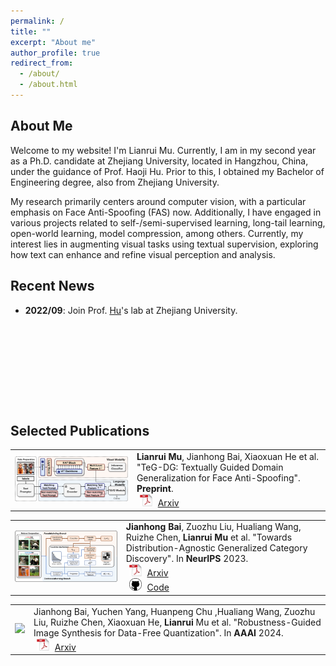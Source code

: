 ```yaml
---
permalink: /
title: ""
excerpt: "About me"
author_profile: true
redirect_from: 
  - /about/
  - /about.html
---
```


## <i class="fa fa-id-card" aria-hidden="true"></i> About Me ##
Welcome to my website! I'm Lianrui Mu. Currently, I am in my second year as a Ph.D. candidate at Zhejiang University, located in Hangzhou, China, under the guidance of Prof. Haoji Hu. Prior to this, I obtained my Bachelor of Engineering degree, also from Zhejiang University.

My research primarily centers around computer vision, with a particular emphasis on Face Anti-Spoofing (FAS) now. Additionally, I have engaged in various projects related to self-/semi-supervised learning, long-tail learning, open-world learning, model compression, among others. Currently, my interest lies in augmenting visual tasks using textual supervision, exploring how text can enhance and refine visual perception and analysis.

## <i class="fa fa-fw fa-rss "></i> Recent News ##

<ul style="width: auto; height: 160px; overflow: auto">

<!-- <li> <b>2023/09</b>: Content. </li> -->
<li> <b>2022/09</b>: Join Prof. <a href="https://person.zju.edu.cn/en/huhaoji">Hu</a>'s lab at Zhejiang University. </li>
  
</ul>

## <i class="fa fa-graduation-cap" aria-hidden="true"></i> Selected Publications ##

<table style="border: none; border-collapse: collapse;" border="0">

<tr style="border-collapse: separate; border-spacing:30em;">
  <td style="border-collapse: collapse; border: none;">
    <img src="https://raw.githubusercontent.com/Mu437/Mu437.github.io/master/images/pipeline_teg_dg.png" width="690" />
  </td>
  <td style="border-collapse: collapse; border: none;">
    <b>Lianrui Mu</b>, Jianhong Bai, Xiaoxuan He et al.
    "TeG-DG: Textually Guided Domain Generalization for Face Anti-Spoofing".
    <b>Preprint</b>.<br>
    <img src="https://raw.githubusercontent.com/Mu437/Mu437.github.io/master/images/pdf_icon.png" width="20" height="20" hspace="5">
    <span><a href="https://arxiv.org/pdf/2311.18420">Arxiv</a></span><br>
  </td>
</tr>
  
</table>

<table style="border: none; border-collapse: collapse;" border="0">

<tr style="border-collapse: separate; border-spacing:30em;">
  <td style="border-collapse: collapse; border: none;">
    <img src="https://raw.githubusercontent.com/Mu437/Mu437.github.io/master/images/pipeline_neurips23.svg" width="690" />
  </td>
  <td style="border-collapse: collapse; border: none;">
    <b>Jianhong Bai</b>, Zuozhu Liu, Hualiang Wang, Ruizhe Chen, <b>Lianrui Mu</b> et al.
    "Towards Distribution-Agnostic Generalized Category Discovery".
    In <b>NeurIPS</b> 2023.<br>
    <img src="https://raw.githubusercontent.com/Mu437/Mu437.github.io/master/images/pdf_icon.png" width="20" height="20" hspace="5">
    <span><a href="https://arxiv.org/abs/2310.01376">Arxiv</a></span><br>
    <img src="https://raw.githubusercontent.com/Mu437/Mu437.github.io/master/images/github_icon.png" width="20" height="20" hspace="5">
    <span><a href="https://github.com/Mu437/BaCon">Code</a></span>
  </td>
</tr>
  
</table>

<table style="border: none; border-collapse: collapse;" border="0">

<tr style="border-collapse: separate; border-spacing:30em;">
  <td style="border-collapse: collapse; border: none;">
    <img src="https://raw.githubusercontent.com/Mu437/Mu437.github.io/master/images/pipeline_ris.png" width="690" />
  </td>
  <td style="border-collapse: collapse; border: none;">
    Jianhong Bai, Yuchen Yang, Huanpeng Chu ,Hualiang Wang, Zuozhu Liu, Ruizhe Chen, Xiaoxuan He, <b>Lianrui</b> Mu et al.
    "Robustness-Guided Image Synthesis for Data-Free Quantization".
    In <b>AAAI</b> 2024.<br>
    <img src="https://raw.githubusercontent.com/Mu437/Mu437.github.io/master/images/pdf_icon.png" width="20" height="20" hspace="5">
    <span><a href="https://arxiv.org/pdf/2310.03661">Arxiv</a></span><br>
  </td>
</tr>
  
</table>
